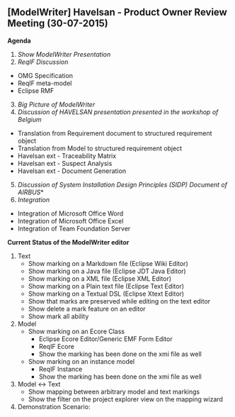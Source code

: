## [ModelWriter] Havelsan - Product Owner Review Meeting (30-07-2015)

**Agenda**
1. *Show ModelWriter Presentation*
2. *ReqIF Discussion*
 + OMG Specification
 + ReqIF meta-model
 + Eclipse RMF
3. *Big Picture of ModelWriter*
4. *Discussion of HAVELSAN presentation presented in the workshop of Belgium*
 + Translation from Requirement document to structured requirement object
 + Translation from Model to structured requirement object
 + Havelsan ext - Traceability Matrix
 + Havelsan ext - Suspect Analysis
 + Havelsan ext - Document Generation
5. *Discussion of System Installation Design Principles (SIDP) Document of AIRBUS**
6. *Integration*
 + Integration of Microsoft Office Word
 + Integration of Microsoft Office Excel
 + Integration of Team Foundation Server

 **Current Status of the ModelWriter editor**  
 1. Text
     + Show marking on a Markdown file (Eclipse Wiki Editor)
     + Show marking on a Java file (Eclipse JDT Java Editor)
     + Show marking on a XML file (Eclipse XML Editor)
     + Show marking on a Plain text file (Eclipse Text Editor)
     + Show marking on a Textual DSL (Eclipse Xtext Editor)  
     + Show that marks are preserved while editing on the text editor
     + Show delete a mark feature on an editor
     + Show mark all ability
 2. Model  
     + Show marking on an Ecore Class
       + Eclipse Ecore Editor/Generic EMF Form Editor
       + ReqIF Ecore
       + Show the marking has been done on the xmi file as well
     + Show marking on an instance model
       + ReqIF Instance
       + Show the marking has been done on the xmi file as well
 3. Model <-> Text
     + Show mapping between arbitrary model and text markings
     + Show the filter on the project explorer view on the mapping wizard
 4. Demonstration Scenario:
